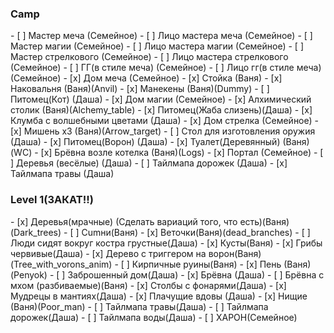 <h3>Camp</h3>
- [ ] Мастер меча (Семейное)
- [ ] Лицо мастера меча (Семейное)
- [ ] Мастер магии (Семейное)
- [ ] Лицо мастера магии (Семейное)
- [ ] Мастер стрелкового (Семейное)
- [ ] Лицо мастера стрелкового (Семейное)
- [ ] ГГ(в стиле меча) (Семейное)
- [ ] Лицо гг(в стиле меча) (Семейное)
- [x] Дом меча (Семейное)
- [x] Стойка (Ваня)
- [x] Наковальня (Ваня)(Anvil)
- [x] Манекены (Ваня)(Dummy)
- [ ] Питомец(Кот) (Даша)
- [x] Дом магии (Семейное)
- [x] Алхимический столик (Ваня)(Alchemy_table)
- [x] Питомец(Жаба слизень)(Даша)
- [x] Клумба с волшебными цветами (Даша)
- [x] Дом стрелка (Семейное)
- [x] Мишень х3 (Ваня)(Arrow_target)
- [ ] Стол для изготовления оружия (Даша)
- [x] Питомец(Ворон) (Даша)
- [x] Туалет(Деревянный) (Ваня)(WC)
- [x] Брёвна возле котелка (Ваня)(Logs)
- [x] Портал (Семейное)
- [ ] Деревья (весёлые) (Даша)
- [ ] Тайлмапа дорожек (Даша)
- [x] Тайлмапа травы (Даша)
<h3>Level 1(ЗАКАТ!!)</h3>
- [x] Деревья(мрачные) (Сделать вариаций того, что есть)(Ваня)(Dark_trees)
- [ ] Cumни(Ваня)
- [x] Веточки(Ваня)(dead_branches)
- [ ] Люди сидят вокруг костра грустные(Даша)
- [x] Кусты(Ваня)
- [x] Грибы червивые(Даша)
- [x] Дерево с триггером на ворон(Ваня)(Tree_with_vorons_anim)
- [ ] Кирпичные руины(Ваня)
- [x] Пень (Ваня)(Penyok)
- [ ] Заброшенный дом(Даша)
- [x] Брёвна (Даша)
- [ ] Брёвна с мхом (разбиваемые)(Ваня)
- [x] Столбы с фонарями(Даша)
- [x] Мудрецы в мантиях(Даша)
- [x] Плачущие вдовы (Даша)
- [x] Нищие (Ваня)(Poor_man)
- [ ] Тайлмапа травы(Даша)
- [ ] Тайлмапа дорожек(Даша)
- [ ] Тайлмапа воды(Даша)
- [ ] ХАРОН(Семейное)